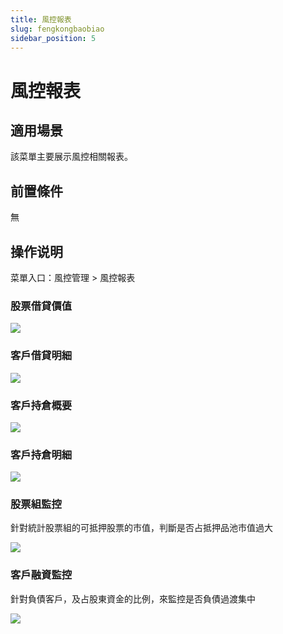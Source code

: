 ```yaml
---
title: 風控報表
slug: fengkongbaobiao
sidebar_position: 5
---
```



# 風控報表

## 適用場景

該菜單主要展示風控相關報表。

## 前置條件

無

## 操作说明

菜單入口：風控管理 &gt; 風控報表

### 股票借貸價值

<img src="/assets/LcdLbpsKFoRXXSxhnK8cfDyWn7M.png" src-width="3194" src-height="1368" align="center"/>

### 客戶借貸明細

<img src="/assets/IHpab6lMloLFoHxzhwVc7YvjnYg.png" src-width="3184" src-height="1298" align="center"/>

### 客戶持倉概要

<img src="/assets/OrbDbNC8foukOIxLvRic3Bh6nWh.png" src-width="3216" src-height="1224" align="center"/>

### 客戶持倉明細

<img src="/assets/ModTbcfZco7PVtxagRicMnGBnmh.png" src-width="3212" src-height="1206" align="center"/>

### 股票組監控

針對統計股票組的可抵押股票的市值，判斷是否占抵押品池市值過大

<img src="/assets/RUAhbWZYkoPX5Mxoejeco1HTnDc.png" src-width="3144" src-height="978" align="center"/>

### 客戶融資監控

針對負債客戶，及占股東資金的比例，來監控是否負債過渡集中

<img src="/assets/YKbtbvdSdo4oXxxl7SjcH8Kmn2e.png" src-width="3236" src-height="1446" align="center"/>

